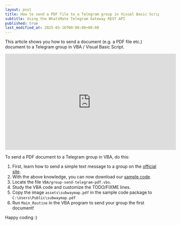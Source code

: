 ```yaml
---
layout: post
title: How to send a PDF file to a Telegram group in Visual Basic Script / VBA
subtitle: Using the WhatsMate Telegram Gateway REST API
published: true
last_modified_at: 2025-03-16T00:00:00+08:00
---
```


This article shows you how to send a document (e.g. a PDF file etc.) document to a Telegram group in VBA / Visual Basic Script.


<iframe width="560" height="315" src="https://www.youtube.com/embed/ulV-TXIV5fA?rel=0&cc_load_policy=1" frameborder="0" allowfullscreen></iframe>


To send a PDF document to a Telegram group in VBA, do this:

1. First, learn how to send a simple text message to a group on the [official site](https://www.whatsmate.net/telegram-group-message-api.html).
2. With the above knowledge, you can now download our [sample code](https://github.com/whatsmate/telegram-demos/archive/master.zip).
3. Locate the file `VBA/group-send-telegram-pdf.vbs`.  <script src="https://gist.github.com/whatsmate/6426a55dde3f479743c45a73c5c6e19a.js"></script>
4. Study the VBA code and customize the TODO/FIXME lines.
5. Copy the image `assets\subwaymap.pdf` in the sample code package to `C:\Users\Public\subwaymap.pdf`
6. Run `Main_Routine` in the VBA program to send your group the first document!


Happy coding :) 


<br>

